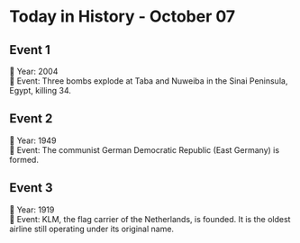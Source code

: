 # Today in History - October 07

## Event 1
📅 Year: 2004  
📝 Event: Three bombs explode at Taba and Nuweiba in the Sinai Peninsula, Egypt, killing 34.

## Event 2
📅 Year: 1949  
📝 Event: The communist German Democratic Republic (East Germany) is formed.

## Event 3
📅 Year: 1919  
📝 Event: KLM, the flag carrier of the Netherlands, is founded. It is the oldest airline still operating under its original name.

